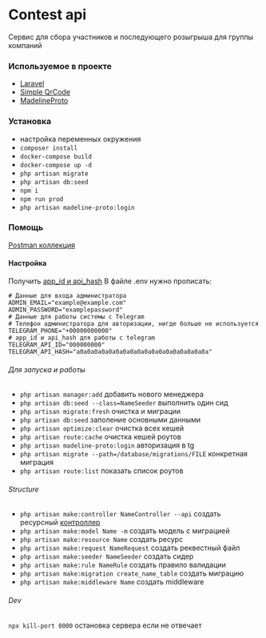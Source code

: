 # Contest api
Сервис для сбора участников и последующего розыгрыша для группы компаний

### Используемое в проекте
- [Laravel](https://github.com/laravel/laravel)
- [Simple QrCode](https://github.com/SimpleSoftwareIO/simple-qrcode)
- [MadelineProto](https://github.com/danog/MadelineProto)

### Установка
- настройка переменных окружения
- `composer install`
- `docker-compose build`
- `docker-compose up -d`
- `php artisan migrate`
- `php artisan db:seed`
- `npm i`
- `npm run prod`
- `php artisan madeline-proto:login`

### Помощь

[Postman коллекция](https://www.getpostman.com/collections/a6058373326598c0c284)
#### Настройка
Получить [app_id и api_hash](https://my.telegram.org/apps)
В файле .env нужно прописать:
```
# Данные для входа администратора
ADMIN_EMAIL="example@example.com"
ADMIN_PASSWORD="examplepassword"
# Данные для работы системы с Telegram
# Телефон администратора для авторизации, нигде больше не используется
TELEGRAM_PHONE="+00000000000"
# app_id и api_hash для работы с telegram
TELEGRAM_API_ID="000000000"
TELEGRAM_API_HASH="a0a0a0a0a0a0a0a0a0a0a0a0a0a0a0a0a0a0a"
```

###### Для запуска и работы
- `php artisan manager:add` добавить нового менеджера
- `php artisan db:seed --class=NameSeeder` выполнить один сид
- `php artisan migrate:fresh` очистка и миграции
- `php artisan db:seed` заполение основными данными
- `php artisan optimize:clear` очистка всех кешей
- `php artisan route:cache` очистка кешей роутов
- `php artisan madeline-proto:login` авторизация в tg
- `php artisan migrate --path=/database/migrations/FILE` конкретная миграция
- `php artisan route:list` показать список роутов

###### Structure
- `php artisan make:controller NameController --api` создать ресурсный [контроллер](https://laravel.com/docs/8.x/controllers)
- `php artisan make:model Name -m` создать модель с миграцией
- `php artisan make:resource Name` создать ресурс
- `php artisan make:request NameRequest` создать реквестный файл
- `php artisan make:seeder NameSeeder` создать сидер
- `php artisan make:rule NameRule` создать правило валидации
- `php artisan make:migration create_name_table` создать миграцию
- `php artisan make:middleware Name` создать middleware

###### Dev
`npx kill-port 8000` остановка сервера если не отвечает
